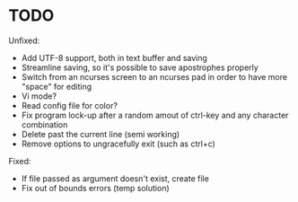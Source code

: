 # TODO
Unfixed:
- Add UTF-8 support, both in text buffer and saving
- Streamline saving, so it's possible to save apostrophes properly
- Switch from an ncurses screen to an ncurses pad in order to have more "space" for editing
- Vi mode?
- Read config file for color?
- Fix program lock-up after a random amout of ctrl-key and any character combination
- Delete past the current line (semi working)
- Remove options to ungracefully exit (such as ctrl+c)

Fixed:
- If file passed as argument doesn't exist, create file
- Fix out of bounds errors (temp solution)
